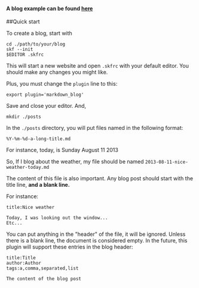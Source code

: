 
#### A blog example can be found [here][BLOG]

##Quick start

To create a blog, start with

    cd ./path/to/your/blog
    skf --init
    $EDITOR .skfrc

This will start a new website and open `.skfrc` with your default editor. 
You should make any changes you might like. 

Plus, you must change the `plugin` line to this:

    export plugin='markdown_blog'

Save and close your editor. And, 

    mkdir ./posts

In the `./posts` directory, you will put files named in the following format:

    %Y-%m-%d-a-long-title.md

For instance, today, is Sunday August 11 2013

So, If I blog about the weather, my file should be named `2013-08-11-nice-weather-today.md`

The content of this file is also important. 
Any blog post should start with the title line, <b>and a blank line.</b>

For instance:

<pre><code>title:Nice weather

Today, I was looking out the window... 
Etc...</code></pre>

You can put anything in the "header" of the file, it will be ignored. 
Unless there is a blank line, the document is considered empty. In the 
future, this plugin will support these entries in the blog header: 

<pre><code>title:Title
author:Author
tags:a,comma,separated,list

The content of the blog post
</code></pre>

[BLOG]:/News/ "skf blog example"
